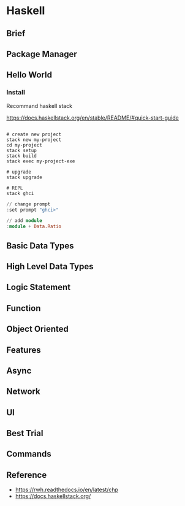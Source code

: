 # Haskell

## Brief











## Package Manager











## Hello World

### Install

Recommand haskell stack

https://docs.haskellstack.org/en/stable/README/#quick-start-guide



```shell

# create new project
stack new my-project
cd my-project
stack setup
stack build
stack exec my-project-exe

# upgrade
stack upgrade

# REPL
stack ghci
```



```haskell
// change prompt
:set prompt "ghci>"

// add module
:module + Data.Ratio
```









## Basic Data Types







## High Level Data Types







## Logic Statement







## Function







## Object Oriented







## Features







## Async







## Network







## UI







## Best Trial







## Commands





## Reference

- https://rwh.readthedocs.io/en/latest/chp
- https://docs.haskellstack.org/